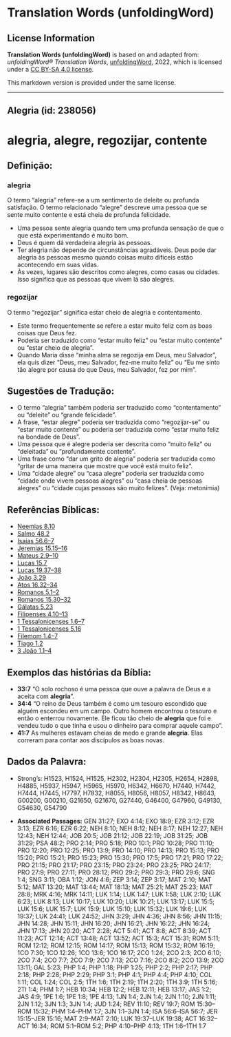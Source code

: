 # Translation Words (unfoldingWord)

## License Information

**Translation Words (unfoldingWord)** is based on and adapted from: _unfoldingWord® Translation Words_, [unfoldingWord](https://unfoldingword.org/utw), 2022, which is licensed under a [CC BY-SA 4.0 license](https://creativecommons.org/licenses/by-sa/4.0/legalcode.en).

This markdown version is provided under the same license.



--------------------------------

## Alegria (id: 238056)

alegria, alegre, regozijar, contente
====================================

Definição:
----------

### alegria

O termo “alegria” refere\-se a um sentimento de deleite ou profunda satisfação. O termo relacionado “alegre” descreve uma pessoa que se sente muito contente e está cheia de profunda felicidade.

* Uma pessoa sente alegria quando tem uma profunda sensação de que o que está experimentando é muito bom.
* Deus é quem dá verdadeira alegria às pessoas.
* Ter alegria não depende de circunstâncias agradáveis. Deus pode dar alegria às pessoas mesmo quando coisas muito difíceis estão acontecendo em suas vidas.
* Às vezes, lugares são descritos como alegres, como casas ou cidades. Isso significa que as pessoas que vivem lá são alegres.

### regozijar

O termo “regozijar” significa estar cheio de alegria e contentamento.

* Este termo frequentemente se refere a estar muito feliz com as boas coisas que Deus fez.
* Poderia ser traduzido como “estar muito feliz” ou “estar muito contente” ou “estar cheio de alegria”.
* Quando Maria disse “minha alma se regozija em Deus, meu Salvador”, ela quis dizer “Deus, meu Salvador, fez\-me muito feliz” ou “Eu me sinto tão alegre por causa do que Deus, meu Salvador, fez por mim”.

Sugestões de Tradução:
----------------------

* O termo “alegria” também poderia ser traduzido como “contentamento” ou “deleite” ou “grande felicidade”.
* A frase, “estar alegre” poderia ser traduzida como “regozijar\-se” ou “estar muito contente” ou poderia ser traduzida como “estar muito feliz na bondade de Deus”.
* Uma pessoa que é alegre poderia ser descrita como “muito feliz” ou “deleitada” ou “profundamente contente”.
* Uma frase como “dar um grito de alegria” poderia ser traduzida como “gritar de uma maneira que mostre que você está muito feliz”.
* Uma “cidade alegre” ou “casa alegre” poderia ser traduzida como “cidade onde vivem pessoas alegres” ou “casa cheia de pessoas alegres” ou “cidade cujas pessoas são muito felizes”. (Veja: metonímia)

Referências Bíblicas:
---------------------

* [Neemias 8\.10](https://ref.ly/Neh8:10)
* [Salmo 48\.2](https://ref.ly/Ps48:2)
* [Isaías 56\.6–7](https://ref.ly/Isa56:6-Isa56:7)
* [Jeremias 15\.15–16](https://ref.ly/Jer15:15-Jer15:16)
* [Mateus 2\.9–10](https://ref.ly/Matt2:9-Matt2:10)
* [Lucas 15\.7](https://ref.ly/Luke15:7)
* [Lucas 19\.37–38](https://ref.ly/Luke19:37-Luke19:38)
* [João 3\.29](https://ref.ly/John3:29)
* [Atos 16\.32–34](https://ref.ly/Acts16:32-Acts16:34)
* [Romanos 5\.1–2](https://ref.ly/Rom5:1-Rom5:2)
* [Romanos 15\.30–32](https://ref.ly/Rom15:30-Rom15:32)
* [Gálatas 5\.23](https://ref.ly/Gal5:23)
* [Filipenses 4\.10–13](https://ref.ly/Phil4:10-Phil4:13)
* [1 Tessalonicenses 1\.6–7](https://ref.ly/1Thess1:6-1Thess1:7)
* [1 Tessalonicenses 5\.16](https://ref.ly/1Thess5:16)
* [Filemom 1\.4–7](https://ref.ly/Phlm1:4-Phlm1:7)
* [Tiago 1\.2](https://ref.ly/Jas1:2)
* [3 João 1\.1–4](https://ref.ly/3John1:1-3John1:4)

Exemplos das histórias da Bíblia:
---------------------------------

* **33:7** “O solo rochoso é uma pessoa que ouve a palavra de Deus e a aceita com **alegria**”.
* **34:4** “O reino de Deus também é como um tesouro escondido que alguém escondeu em um campo. Outro homem encontrou o tesouro e então o enterrou novamente. Ele ficou tão cheio de **alegria** que foi e vendeu tudo o que tinha e usou o dinheiro para comprar aquele campo”.
* **41:7** As mulheres estavam cheias de medo e grande **alegria**. Elas correram para contar aos discípulos as boas novas.

Dados da Palavra:
-----------------

* Strong’s: H1523, H1524, H1525, H2302, H2304, H2305, H2654, H2898, H4885, H5937, H5947, H5965, H5970, H6342, H6670, H7440, H7442, H7444, H7445, H7797, H7832, H8055, H8056, H8057, H8342, H8643, G00200, G00210, G21650, G21670, G27440, G46400, G47960, G49130, G54630, G54790

* **Associated Passages:** GEN 31:27; EXO 4:14; EXO 18:9; EZR 3:12; EZR 3:13; EZR 6:16; EZR 6:22; NEH 8:10; NEH 8:12; NEH 8:17; NEH 12:27; NEH 12:43; NEH 12:44; JOB 20:5; JOB 21:12; JOB 22:19; JOB 31:25; JOB 31:29; PSA 48:2; PRO 2:14; PRO 5:18; PRO 10:1; PRO 10:28; PRO 11:10; PRO 12:20; PRO 12:25; PRO 13:9; PRO 14:10; PRO 14:13; PRO 15:13; PRO 15:20; PRO 15:21; PRO 15:23; PRO 15:30; PRO 17:5; PRO 17:21; PRO 17:22; PRO 21:15; PRO 21:17; PRO 23:15; PRO 23:24; PRO 23:25; PRO 24:17; PRO 27:9; PRO 27:11; PRO 28:12; PRO 29:2; PRO 29:3; PRO 29:6; SNG 1:4; SNG 3:11; OBA 1:12; JON 4:6; ZEP 3:14; ZEP 3:17; MAT 2:10; MAT 5:12; MAT 13:20; MAT 13:44; MAT 18:13; MAT 25:21; MAT 25:23; MAT 28:8; MRK 4:16; MRK 14:11; LUK 1:14; LUK 1:47; LUK 1:58; LUK 2:10; LUK 6:23; LUK 8:13; LUK 10:17; LUK 10:20; LUK 10:21; LUK 13:17; LUK 15:5; LUK 15:6; LUK 15:7; LUK 15:9; LUK 15:10; LUK 15:32; LUK 19:6; LUK 19:37; LUK 24:41; LUK 24:52; JHN 3:29; JHN 4:36; JHN 8:56; JHN 11:15; JHN 14:28; JHN 15:11; JHN 16:20; JHN 16:21; JHN 16:22; JHN 16:24; JHN 17:13; JHN 20:20; ACT 2:28; ACT 5:41; ACT 8:8; ACT 8:39; ACT 11:23; ACT 12:14; ACT 13:48; ACT 13:52; ACT 15:3; ACT 15:31; ROM 5:11; ROM 12:12; ROM 12:15; ROM 14:17; ROM 15:13; ROM 15:32; ROM 16:19; 1CO 7:30; 1CO 12:26; 1CO 13:6; 1CO 16:17; 2CO 1:24; 2CO 2:3; 2CO 6:10; 2CO 7:4; 2CO 7:7; 2CO 7:9; 2CO 7:13; 2CO 7:16; 2CO 8:2; 2CO 13:9; 2CO 13:11; GAL 5:23; PHP 1:4; PHP 1:18; PHP 1:25; PHP 2:2; PHP 2:17; PHP 2:18; PHP 2:28; PHP 2:29; PHP 3:1; PHP 4:1; PHP 4:4; PHP 4:10; COL 1:11; COL 1:24; COL 2:5; 1TH 1:6; 1TH 2:19; 1TH 2:20; 1TH 3:9; 1TH 5:16; 2TI 1:4; PHM 1:7; HEB 10:34; HEB 12:2; HEB 12:11; HEB 13:17; JAS 1:2; JAS 4:9; 1PE 1:6; 1PE 1:8; 1PE 4:13; 1JN 1:4; 2JN 1:4; 2JN 1:10; 2JN 1:11; 2JN 1:12; 3JN 1:3; 3JN 1:4; JUD 1:24; REV 11:10; REV 19:7; ROM 15:30–ROM 15:32; PHM 1:4–PHM 1:7; 3JN 1:1–3JN 1:4; ISA 56:6–ISA 56:7; JER 15:15–JER 15:16; MAT 2:9–MAT 2:10; LUK 19:37–LUK 19:38; ACT 16:32–ACT 16:34; ROM 5:1–ROM 5:2; PHP 4:10–PHP 4:13; 1TH 1:6–1TH 1:7

